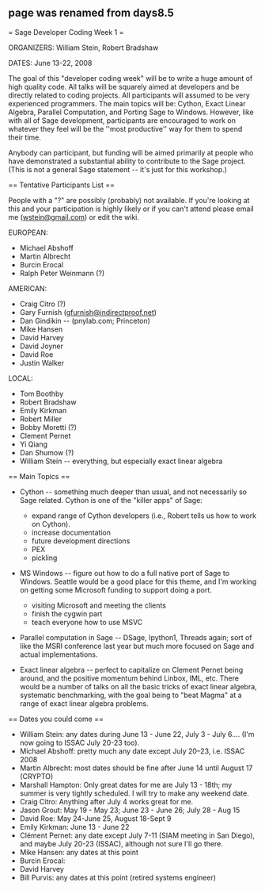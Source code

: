 ## page was renamed from days8.5
= Sage Developer Coding Week 1 =

ORGANIZERS: William Stein, Robert Bradshaw

DATES: June 13-22, 2008

The goal of this "developer coding week" will be to write a huge amount of high quality code.  All talks will be squarely aimed at developers and be directly related to coding projects.  All participants will assumed to be very experienced programmers. The main topics will be: Cython, Exact Linear Algebra, Parallel Computation, and Porting Sage to Windows.   However, like with all of Sage development, participants are encouraged to work on whatever they feel will be the ''most productive'' way for them to spend their time.   

Anybody can participant, but funding will be aimed primarily at people who have demonstrated a substantial ability to contribute to the Sage project.  (This is not a general Sage statement -- it's just for this workshop.)


== Tentative Participants List ==

People with a "?" are possibly (probably) not available.   If you're looking at this and your participation
is highly likely or if you can't attend please email me (wstein@gmail.com) or edit the wiki. 

EUROPEAN:
  * Michael Abshoff 
  * Martin Albrecht 
  * Burcin Erocal 
  * Ralph Peter Weinmann (?)

AMERICAN:
  * Craig Citro (?)
  * Gary Furnish (gfurnish@indirectproof.net) 
  * Dan Gindikin -- (pnylab.com; Princeton)
  * Mike Hansen
  * David Harvey
  * David Joyner
  * David Roe 
  * Justin Walker

LOCAL:
  * Tom Boothby
  * Robert Bradshaw
  * Emily Kirkman
  * Robert Miller
  * Bobby Moretti (?)
  * Clement Pernet
  * Yi Qiang
  * Dan Shumow (?)
  * William Stein -- everything, but especially exact linear algebra


== Main Topics ==

  * Cython -- something much deeper than usual, and not necessarily so Sage related.  Cython is one of the "killer apps" of Sage:
     * expand range of Cython developers (i.e., Robert tells us how to work on Cython). 
     * increase documentation
     * future development directions
     * PEX
     * pickling 

  * MS Windows -- figure out how to do a full native port of Sage to Windows. Seattle would be a good place for this theme, and I'm working on getting some Microsoft funding to support doing a port.
     * visiting Microsoft and meeting the clients
     * finish the cygwin part
     * teach everyone how to use MSVC


  * Parallel computation in Sage -- DSage, Ipython1, Threads again; sort of like the MSRI conference last year but much more focused on Sage and actual implementations.
   

  * Exact linear algebra -- perfect to capitalize on Clement Pernet being around, and the positive momentum behind Linbox, IML, etc.  There would be a number of talks on all the basic tricks of exact linear algebra, systematic benchmarking, with the goal being to "beat Magma" at a range of exact linear algebra problems. 




== Dates you could come ==

 * William Stein: any dates during June 13 - June 22, July 3 - July 6.... (I'm now going to ISSAC July 20-23 too). 
 * Michael Abshoff: pretty much any date except July 20–23, i.e. ISSAC 2008
 * Martin Albrecht: most dates should be fine after June 14 until August 17 (CRYPTO)
 * Marshall Hampton: Only great dates for me are July 13 - 18th; my summer is very tightly scheduled.  I will try to make any weekend date.
 * Craig Citro: Anything after July 4 works great for me. 
 * Jason Grout: May 19 - May 23; June 23 - June 26; July 28 - Aug 15
 * David Roe: May 24-June 25, August 18-Sept 9
 * Emily Kirkman: June 13 - June 22
 * Clément Pernet: any date except July 7-11 (SIAM meeting in San Diego), and maybe July 20-23 (ISSAC), although not sure I'll go there.
 * Mike Hansen: any dates at this point
 * Burcin Erocal: 
 * David Harvey
 * Bill Purvis: any dates at this point (retired systems engineer)

